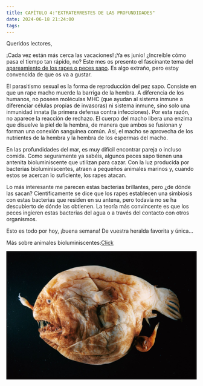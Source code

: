 ```yaml
---
title: CAPÍTULO 4:"EXTRATERRESTES DE LAS PROFUNDIDADES"
date: 2024-06-18 21:24:00
tags:
---
```


Queridos lectores,

¡Cada vez están más cerca las vacaciones! ¡Ya es junio! ¿Increíble cómo pasa el tiempo tan rápido, no? Este mes os presento el fascinante tema del [apareamiento de los rapes o peces sapo](https://www.nationalgeographic.es/video/tv/cuando-encuentra-una-hembra-el-rape-macho-se-aferra-a-ella-y-no-la-suelta-0). Es algo extraño, pero estoy convencida de que os va a gustar.

El parasitismo sexual es la forma de reproducción del pez sapo. Consiste en que un rape macho muerde la barriga de la hembra. A diferencia de los humanos, no poseen moléculas MHC (que ayudan al sistema inmune a diferenciar células propias de invasoras) ni sistema inmune, sino solo una inmunidad innata (la primera defensa contra infecciones). Por esta razón, no aparece la reacción de rechazo. El cuerpo del macho libera una enzima que disuelve la piel de la hembra, de manera que ambos se fusionan y forman una conexión sanguínea común. Así, el macho se aprovecha de los nutrientes de la hembra y la hembra de los espermas del macho.

En las profundidades del mar, es muy difícil encontrar pareja o incluso comida. Como seguramente ya sabéis, algunos peces sapo tienen una antenita bioluminiscente que utilizan para cazar. Con la luz producida por bacterias bioluminiscentes, atraen a pequeños animales marinos y, cuando estos se acercan lo suficiente, los rapes atacan.

Lo más interesante me parecen estas bacterias brillantes, pero ¿de dónde las sacan? Científicamente se dice que los rapes establecen una simbiosis con estas bacterias que residen en su antena, pero todavía no se ha descubierto de dónde las obtienen. La teoría más convincente es que los peces ingieren estas bacterias del agua o a través del contacto con otros organismos.

Esto es todo por hoy, ¡buena semana!
De vuestra heralda favorita y única...

Más sobre animales bioluminiscentes:[Click](https://www.muyinteresante.com/naturaleza/23230.html)

![apareamiento del pez sapo](/images/pez.jpg)